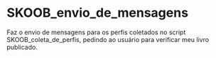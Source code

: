 # SKOOB_envio_de_mensagens
Faz o envio de mensagens para os perfis coletados no script SKOOB_coleta_de_perfis, pedindo ao usuário para verificar meu livro publicado.
